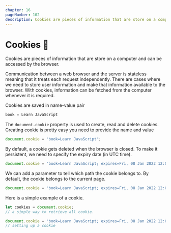 ```yaml
---
chapter: 16
pageNumber: 102
description: Cookies are pieces of information that are store on a computer and can be accessed by the browser
---
```

# Cookies 🍪

Cookies are pieces of information that are store on a computer and can be accessed by the browser.

Communication between a web browser and the server is stateless meaning that it treats each request independently. There are cases where we need to store user information and make that information available to the browser. With cookies, information can be fetched from the computer whenever it is required.

Cookies are saved in name-value pair

```javascript
book = Learn JavaScript
```

The `document.cookie` property is used to create, read and delete cookies. Creating cookie is pretty easy you need to provide the name and value

```javascript
document.cookie = "book=Learn JavaScript";
```

By default, a cookie gets deleted when the browser is closed. To make it persistent, we need to specify the expiry date (in UTC time).

```javascript
document.cookie = "book=Learn JavaScript; expires=Fri, 08 Jan 2022 12:00:00 UTC";
```

We can add a parameter to tell which path the cookie belongs to. By default, the cookie belongs to the current page.

```javascript
document.cookie = "book=Learn JavaScript; expires=Fri, 08 Jan 2022 12:00:00 UTC; path=/";
```

Here is a simple example of a cookie.

```javascript
let cookies = document.cookie;
// a simple way to retrieve all cookie.

document.cookie = "book=Learn JavaScript; expires=Fri, 08 Jan 2022 12:00:00 UTC; path=/";
// setting up a cookie
```
